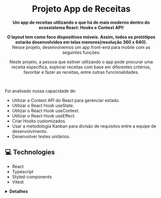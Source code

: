 <h1 align="center" style="font-weight: bold;">Projeto App de Receitas</h1>

<p align="center">
    <b>Um app de receitas utilizando o que há de mais moderno dentro do ecossistema React: Hooks e Context API!</b>
</p>
<p align="center">
    <b>O layout tem como foco dispositivos móveis. Assim, todos os protótipos estarão desenvolvidos em telas menores(resolução 360 x 640).</b><br>
    Nesse projeto, desenvolvemos um app front-end para mobile com as seguintes funções:
  
<p align="center">Neste projeto, a pessoa que estiver utilizando o app pode procurar uma receita específica, explorar receitas com base em diferentes critérios, favoritar e fazer as receitas, entre outras funcionalidades.</p>
<br>

Foi analisado nossa capacidade de:
- Utilizar a Context API do React para gerenciar estado.
- Utilizar o React Hook useState.
- Utilizar o React Hook useContext.
- Utilizar o React Hook useEffect.
- Criar Hooks customizados.
- Usar a metodologia Kanban para divisão de requisitos entre a equipe de desenvolvimento.
- Desenvolver testes unitários.
</p>

<h2 id="technologies">💻 Technologies</h2>

- React
- Typescript
- Styled-components
- Vitest


<details>
  <summary><strong>Detalhes</strong></summary><br />

Tela de login
1 - Crie todos os elementos que devem respeitar os atributos descritos no protótipo para a tela de login
2 - Desenvolva a tela de maneira que a pessoa consiga escrever seu e-mail no input de email e sua senha no input de senha
3 - Desenvolva a tela de maneira que o formulário só seja válido após o preenchimento de um e-mail válido e de uma senha com mais de 6 caracteres
4 - Após a submissão do formulário, salve no localStorage o e-mail da pessoa usuária na chave user

5 - Redirecione a pessoa usuária para a tela principal de receitas de comidas após a submissão e validação com sucesso do login

Header
6 - Implemente o header de acordo com a necessidade de cada tela
7 - Redirecione a pessoa usuária para a tela de perfil ao clicar no botão de perfil
8 - Desenvolva o botão de busca que, ao ser clicado, permita a visualização da barra de busca ou a esconda

Barra de busca – Header
9 - Implemente os elementos da barra de busca respeitando os atributos descritos no protótipo
10 - Implemente três radio buttons na barra de busca: Ingredient, Name e First letter
11 - Busque na API de comidas caso a pessoa esteja na página de comidas e na API de bebidas caso a pessoa esteja na de bebidas
12 - Redirecione a pessoa usuária para a tela de detalhes da receita caso apenas uma receita seja encontrada (o ID da receita deve constar na URL)
13 - Caso a busca retorne mais de uma receita, renderize as 12 primeiras encontradas e exiba a imagem e o nome de cada uma delas
14 - Exiba um alert caso nenhuma receita seja encontrada

Menu inferior
15 - Implemente o menu inferior posicionando-o de forma fixa e contendo dois ícones: um para comidas e outro para bebidas
16 - Exiba o menu inferior apenas nas telas indicadas pelo protótipo
17 - Redirecione a pessoa usuária para a tela correta ao clicar em cada ícone no menu inferior

Tela principal de receitas
18 - Carregue as 12 primeiras receitas de comidas ou bebidas, uma em cada card
19 - Implemente os botões de categoria para serem utilizados como filtro
20 - Implemente o filtro das receitas por meio da API ao clicar no filtro de categoria
21 - Implemente o filtro como um toggle, o qual, se for selecionado novamente, fará o app retornar as receitas sem nenhum filtro
22 - Redirecione a pessoa usuária para a tela de detalhes quando ela clicar no card (a rota da tela deve mudar e sua URL deve conter o ID da receita)

Tela de detalhes de uma receita
23 - Realize uma request para a API passando o ID da receita que deve estar disponível nos parâmetros da URL
24 - Desenvolva a tela de modo que ela contenha uma imagem da receita, um título, a categoria da receita (em caso de comidas) e se é ou não alcoólica (em caso de bebidas), uma lista de ingredientes (com as quantidades e instruções necessárias), um vídeo do YouTube incorporado e recomendações
25 - Implemente as recomendações (para receitas de comida, a recomendação deverá ser bebida; já para as receitas de bebida, a recomendação deverá ser comida)
26 - Implemente os 6 cards de recomendação, mostrando apenas 2 deles (o scroll é horizontal, similar a um carousel)
27 - Desenvolva um botão de nome "Start Recipe", que deve ficar fixo na parte de baixo da tela o tempo todo
28 - Implemente a solução de forma que, caso a receita já tenha sido feita, o botão "Start Recipe" desapareça
29 - Implemente a solução de modo que, caso a receita tenha sido iniciada mas não finalizada, o texto do botão deve ser "Continue Recipe"
30 - Redirecione a pessoa usuária caso o botão Start Recipe seja clicado (nesse caso, a rota deve mudar para a tela de receita em progresso)
31 - Implemente um botão de compartilhar e um de favoritar a receita
32 - Implemente a solução de forma que, ao clicar no botão de compartilhar, o link de detalhes da receita seja copiado para o clipboard e uma mensagem avisando que ele foi copiado apareça na tela em uma tag HTML
33 - Salve as receitas favoritas no localStorage na chave favoriteRecipes
34 - Implemente o ícone do coração (favorito) de modo que ele fique preenchido caso a receita esteja favoritada e vazio caso contrário
35 - Implemente a lógica no botão de favoritar de modo que, caso ele seja clicado, o ícone de coração mude seu estado atual e, caso esteja preenchido, mude para vazio e vice-versa

Tela de receita em progresso
36 - Desenvolva a tela de modo que ela contenha uma imagem da receita, um título, a categoria (em caso de comidas) e se é ou não alcoólico (em caso de bebidas), uma lista de ingredientes (com as quantidades e instruções necessárias)
37 - Desenvolva um checkbox para cada item da lista de ingredientes
38 - Implemente uma lógica que ao clicar no checkbox de um ingrediente, o nome dele deve ser "riscado" da lista
39 - Salve o estado do progresso, que deve ser mantido caso a pessoa atualize a página ou volte para a mesma receita
40 - Desenvolva a lógica de favoritar e compartilhar (a lógica da tela de detalhes de uma receita se aplica aqui)
41 - Implemente a solução de modo que o botão de finalizar receita (Finish Recipe) só esteja habilitado quando todos os ingredientes estiverem "checkados" (marcados)
42 - Redirecione a pessoa usuária após ela clicar no botão de finalizar receita (Finish Recipe) para a página de receitas feitas, cuja rota deve ser /done-recipes

Tela de receitas feitas
43 - Implemente os elementos da tela de receitas feitas respeitando os atributos descritos no protótipo
44 - Desenvolva a tela de modo que, caso a receita do card seja uma comida, ela apresente: foto da receita, nome, categoria, nacionalidade, data em que a pessoa fez a receita, duas primeiras tags retornadas pela API e botão de compartilhar
45 - Desenvolva a tela de maneira que, caso a receita do card seja uma bebida, ela apresente: foto da receita, nome, se é alcoólica, data em que a pessoa fez a receita e botão de compartilhar
46 - Desenvolva a solução de modo que o botão de compartilhar copie a URL da tela de detalhes da receita para o clipboard
47 - Implemente 2 botões que filtram as receitas por comida ou bebida e um terceiro que remove todos os filtros
48 - Redirecione a pessoa usuária para a tela de detalhes da receita caso seja clicado na foto ou no nome da receita

Tela de receitas favoritas
49 - Implemente os elementos da tela de receitas favoritas (cumulativo com os atributos em comum com a tela de receitas feitas) respeitando os atributos descritos no protótipo
50 - Desenvolva a tela de modo que, caso a receita do card seja uma comida, ela apresente: foto da receita, nome, categoria, nacionalidade, botão de compartilhar e botão de desfavoritar
51 - Desenvolva a tela de modo que, caso a receita do card seja uma bebida, ela apresente: foto da receita, nome, se é alcoólica ou não, botão de compartilhar e botão de desfavoritar
52 - Desenvolva a solução de modo que o botão de compartilhar copie a URL da tela de detalhes da receita para o clipboard
53 - Desenvolva a solução de modo que o botão de desfavoritar remova a receita da lista de receitas favoritas do localStorage e da tela
54 - Implemente dois botões que filtrem as receitas por comida ou bebida e um terceiro que remova todos os filtros
55 - Redirecione a pessoa usuária quando ela clicar na foto ou no nome da receita (nesse caso, a rota deve mudar para a tela de detalhes daquela receita)

Tela de perfil
56 - Implemente os elementos da tela de perfil respeitando os atributos descritos no protótipo
57 - Implemente a solução de maneira que o e-mail da pessoa usuária esteja visível
58 - Implemente três botões: um de nome Done Recipes, um de nome Favorite Recipes e um de nome Logout
59 - Redirecione a pessoa usuária de modo que, ao clicar no botão de Done Recipes, a rota mude para a tela de receitas feitas
60 - Redirecione a pessoa usuária de modo que, ao clicar no botão de Favorite Recipes, a rota mude para a tela de receitas favoritas
61 - Redirecione a pessoa usuária de modo que, ao clicar no botão Logout, o localStorage seja limpo e a rota mude para a tela de login
</details>

